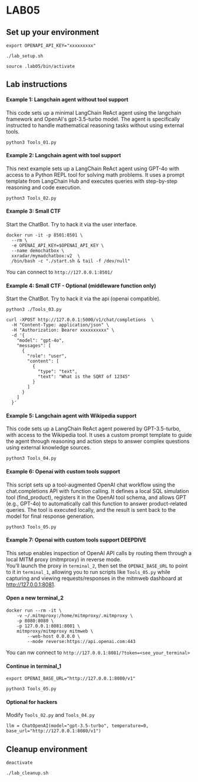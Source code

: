 # LAB05
## Set up your environment
```
export OPENAPI_API_KEY="xxxxxxxxx"
```
```
./lab_setup.sh
```
```
source .lab05/bin/activate
```
## Lab instructions
#### Example 1: Langchain agent without tool support
This code sets up a minimal LangChain ReAct agent using the langchain framework and OpenAI's gpt-3.5-turbo model. The agent is specifically instructed to handle mathematical reasoning tasks without using external tools.
```
python3 Tools_01.py
```
#### Example 2: Langchain agent with tool support
This next example sets up a LangChain ReAct agent using GPT-4o with access to a Python REPL tool for solving math problems. It uses a prompt template from LangChain Hub and executes queries with step-by-step reasoning and code execution.
```
python3 Tools_02.py
```
#### Example 3: Small CTF
Start the ChatBot. Try to hack it via the user interface.
```
docker run -it -p 8501:8501 \
  --rm \
  -e OPENAI_API_KEY=$OPENAI_API_KEY \
  --name demochatbox \
  xxradar/mymadchatbox:v2  \
  /bin/bash -c "./start.sh & tail -f /dev/null"
```
You can connect to `http://127.0.0.1:8501/`<br>
#### Example 4: Small CTF - Optional (middleware function only)
Start the ChatBot. Try to hack it via the api (openai compatible).
```
python3 ./Tools_03.py
```
```
curl -XPOST http://127.0.0.1:5000/v1/chat/completions  \
  -H "Content-Type: application/json" \
  -H "Authorization: Bearer xxxxxxxxxx" \
  -d '{
    "model": "gpt-4o",
    "messages": [
      {
        "role": "user",
        "content": [
          {
            "type": "text",
            "text": "What is the SQRT of 12345"
          }
        ]
      }
    ]
  }'
```
#### Example 5: Langchain agent with Wikipedia support
This code sets up a LangChain ReAct agent powered by GPT-3.5-turbo, with access to the Wikipedia tool. It uses a custom prompt template to guide the agent through reasoning and action steps to answer complex questions using external knowledge sources.
```
python3 Tools_04.py
```
#### Example 6: Openai with custom tools support
This script sets up a tool-augmented OpenAI chat workflow using the chat.completions API with function calling. It defines a local SQL simulation tool (find_product), registers it in the OpenAI tool schema, and allows GPT (e.g., GPT-4o) to automatically call this function to answer product-related queries. The tool is executed locally, and the result is sent back to the model for final response generation.
```
python3 Tools_05.py
```
#### Example 7: Openai with custom tools support DEEPDIVE
This setup enables inspection of OpenAI API calls by routing them through a local MITM proxy (mitmproxy) in reverse mode. <br>
You’ll launch the proxy in `terminal_2`, then set the `OPENAI_BASE_URL` to point to it in `terminal_1`, allowing you to run scripts like `Tools_05.py` while capturing and viewing requests/responses in the mitmweb dashboard at http://127.0.0.1:8081.
#### Open a new terminal_2
```
docker run --rm -it \
    -v ~/.mitmproxy:/home/mitmproxy/.mitmproxy \
    -p 8080:8080 \
    -p 127.0.0.1:8081:8081 \
    mitmproxy/mitmproxy mitmweb \
        --web-host 0.0.0.0 \
        --mode reverse:https://api.openai.com:443
```
You can nw connect to `http://127.0.0.1:8081/?token=<see_your_terminal>`
#### Continue in terminal_1
```
export OPENAI_BASE_URL="http://127.0.0.1:8080/v1"
```
```
python3 Tools_05.py
```
#### Optional for hackers
Modify `Tools_02.py` and `Tools_04.py`
```
llm = ChatOpenAI(model="gpt-3.5-turbo", temperature=0, base_url="http://127.0.0.1:8080/v1")
```

## Cleanup environment
```
deactivate
```
```
./lab_cleanup.sh
```
